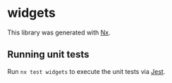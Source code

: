 # widgets

This library was generated with [Nx](https://nx.dev).

## Running unit tests

Run `nx test widgets` to execute the unit tests via [Jest](https://jestjs.io).
